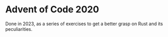 # Advent of Code 2020

Done in 2023, as a series of exercises to get a better grasp on Rust and its peculiarities.
